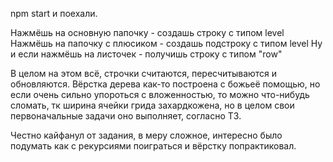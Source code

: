 npm start и поехали.

Нажмёшь на основную папочку - создашь строку с типом level
Нажмёшь на папочку с плюсиком - создашь подстроку с типом level
Ну и если нажмёшь на листочек - получишь строку с типом "row"

В целом на этом всё, строчки считаются, пересчитываются и обновляются.
Вёрстка дерева как-то построена с божьеё помощью, но если очень сильно упороться с вложенностью, то можно что-нибудь сломать, тк ширина ячейки грида захардкожена, но в целом свои первоначальные задачи оно выполняет, согласно ТЗ.

Честно кайфанул от задания, в меру сложное, интересно было подумать как с рекурсиями поиграться и вёрстку попрактиковал.
